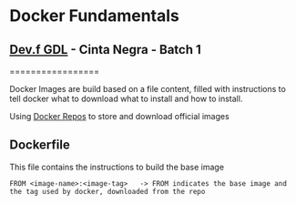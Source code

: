 # Docker Fundamentals 
## [Dev.f GDL](https://www.devf.mx/guadalajara) - Cinta Negra - Batch 1
=================


Docker Images are build based on a file content, filled with instructions to tell docker what to download
what to install and how to install.

Using [Docker Repos](https://hub.docker.com) to store and download official images

Dockerfile
--------

This file contains the instructions to build the base image

```
FROM <image-name>:<image-tag>   -> FROM indicates the base image and the tag used by docker, downloaded from the repo

```